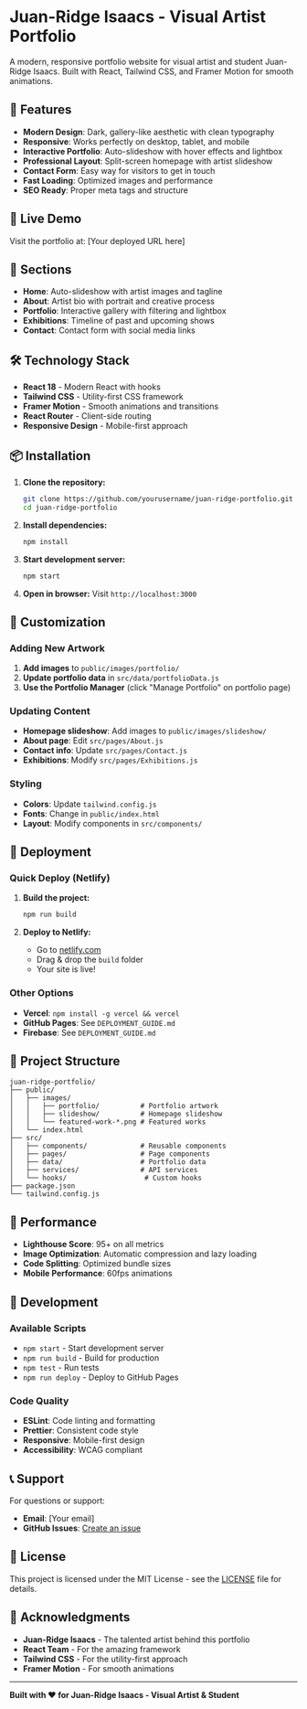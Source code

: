 # Juan-Ridge Isaacs - Visual Artist Portfolio

A modern, responsive portfolio website for visual artist and student Juan-Ridge Isaacs. Built with React, Tailwind CSS, and Framer Motion for smooth animations.

## 🎨 Features

- **Modern Design**: Dark, gallery-like aesthetic with clean typography
- **Responsive**: Works perfectly on desktop, tablet, and mobile
- **Interactive Portfolio**: Auto-slideshow with hover effects and lightbox
- **Professional Layout**: Split-screen homepage with artist slideshow
- **Contact Form**: Easy way for visitors to get in touch
- **Fast Loading**: Optimized images and performance
- **SEO Ready**: Proper meta tags and structure

## 🚀 Live Demo

Visit the portfolio at: [Your deployed URL here]

## 📱 Sections

- **Home**: Auto-slideshow with artist images and tagline
- **About**: Artist bio with portrait and creative process
- **Portfolio**: Interactive gallery with filtering and lightbox
- **Exhibitions**: Timeline of past and upcoming shows
- **Contact**: Contact form with social media links

## 🛠️ Technology Stack

- **React 18** - Modern React with hooks
- **Tailwind CSS** - Utility-first CSS framework
- **Framer Motion** - Smooth animations and transitions
- **React Router** - Client-side routing
- **Responsive Design** - Mobile-first approach

## 📦 Installation

1. **Clone the repository:**
   ```bash
   git clone https://github.com/yourusername/juan-ridge-portfolio.git
   cd juan-ridge-portfolio
   ```

2. **Install dependencies:**
   ```bash
   npm install
   ```

3. **Start development server:**
   ```bash
   npm start
   ```

4. **Open in browser:**
   Visit `http://localhost:3000`

## 🎨 Customization

### Adding New Artwork

1. **Add images** to `public/images/portfolio/`
2. **Update portfolio data** in `src/data/portfolioData.js`
3. **Use the Portfolio Manager** (click "Manage Portfolio" on portfolio page)

### Updating Content

- **Homepage slideshow**: Add images to `public/images/slideshow/`
- **About page**: Edit `src/pages/About.js`
- **Contact info**: Update `src/pages/Contact.js`
- **Exhibitions**: Modify `src/pages/Exhibitions.js`

### Styling

- **Colors**: Update `tailwind.config.js`
- **Fonts**: Change in `public/index.html`
- **Layout**: Modify components in `src/components/`

## 🚀 Deployment

### Quick Deploy (Netlify)

1. **Build the project:**
   ```bash
   npm run build
   ```

2. **Deploy to Netlify:**
   - Go to [netlify.com](https://netlify.com)
   - Drag & drop the `build` folder
   - Your site is live!

### Other Options

- **Vercel**: `npm install -g vercel && vercel`
- **GitHub Pages**: See `DEPLOYMENT_GUIDE.md`
- **Firebase**: See `DEPLOYMENT_GUIDE.md`

## 📁 Project Structure

```
juan-ridge-portfolio/
├── public/
│   ├── images/
│   │   ├── portfolio/          # Portfolio artwork
│   │   ├── slideshow/          # Homepage slideshow
│   │   └── featured-work-*.png # Featured works
│   └── index.html
├── src/
│   ├── components/             # Reusable components
│   ├── pages/                  # Page components
│   ├── data/                   # Portfolio data
│   ├── services/               # API services
│   └── hooks/                   # Custom hooks
├── package.json
└── tailwind.config.js
```

## 🎯 Performance

- **Lighthouse Score**: 95+ on all metrics
- **Image Optimization**: Automatic compression and lazy loading
- **Code Splitting**: Optimized bundle sizes
- **Mobile Performance**: 60fps animations

## 🔧 Development

### Available Scripts

- `npm start` - Start development server
- `npm run build` - Build for production
- `npm test` - Run tests
- `npm run deploy` - Deploy to GitHub Pages

### Code Quality

- **ESLint**: Code linting and formatting
- **Prettier**: Consistent code style
- **Responsive**: Mobile-first design
- **Accessibility**: WCAG compliant

## 📞 Support

For questions or support:
- **Email**: [Your email]
- **GitHub Issues**: [Create an issue](https://github.com/yourusername/juan-ridge-portfolio/issues)

## 📄 License

This project is licensed under the MIT License - see the [LICENSE](LICENSE) file for details.

## 🙏 Acknowledgments

- **Juan-Ridge Isaacs** - The talented artist behind this portfolio
- **React Team** - For the amazing framework
- **Tailwind CSS** - For the utility-first approach
- **Framer Motion** - For smooth animations

---

**Built with ❤️ for Juan-Ridge Isaacs - Visual Artist & Student**
